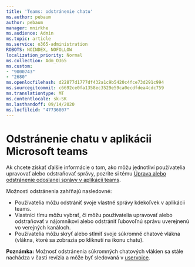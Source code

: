 ```yaml
---
title: 'Teams: odstránenie chatu'
ms.author: pebaum
author: pebaum
manager: mnirkhe
ms.audience: Admin
ms.topic: article
ms.service: o365-administration
ROBOTS: NOINDEX, NOFOLLOW
localization_priority: Normal
ms.collection: Adm_O365
ms.custom:
- "9000743"
- "2680"
ms.openlocfilehash: d22877d1777df432a1c9b5420c4fce73d291c994
ms.sourcegitcommit: c6692ce0fa1358ec3529e59ca0ecdfdea4cdc759
ms.translationtype: MT
ms.contentlocale: sk-SK
ms.lasthandoff: 09/14/2020
ms.locfileid: "47736807"
---
```

# <a name="delete-a-chat-in-microsoft-teams"></a>Odstránenie chatu v aplikácii Microsoft teams

Ak chcete získať ďalšie informácie o tom, ako môžu jednotliví používatelia upravovať alebo odstraňovať správy, pozrite si tému [Úprava alebo odstránenie odoslanej správy v aplikácii teams](https://support.office.com/article/5f1fe604-a900-4a07-b8b7-8cf70ed6b263). 

Možnosti odstránenia zahŕňajú nasledovné:

- Používatelia môžu odstrániť svoje vlastné správy kdekoľvek v aplikácii teams.
- Vlastníci tímu môžu vybrať, či môžu používatelia upravovať alebo odstraňovať v nájomníkovi alebo odstrániť ľubovoľnú správu uverejnenú vo verejných kanáloch.
- Používatelia môžu skryť alebo stlmiť svoje súkromné chatové vlákna (vlákna, ktoré sa zobrazia po kliknutí na ikonu chatu).

**Poznámka:** Možnosť odstránenia súkromných chatových vlákien sa stále nachádza v časti revízia a môže byť sledovaná v [uservoice](https://microsoftteams.uservoice.com/forums/555103-public/suggestions/33535006-delete-private-chat-threads). 